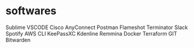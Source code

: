 # softwares

Sublime
VSCODE
Cisco AnyConnect 
Postman
Flameshot
Terminator
Slack
Spotify
AWS CLI
KeePassXC
Kdenline
Remmina
Docker
Terraform
GIT
Bitwarden

